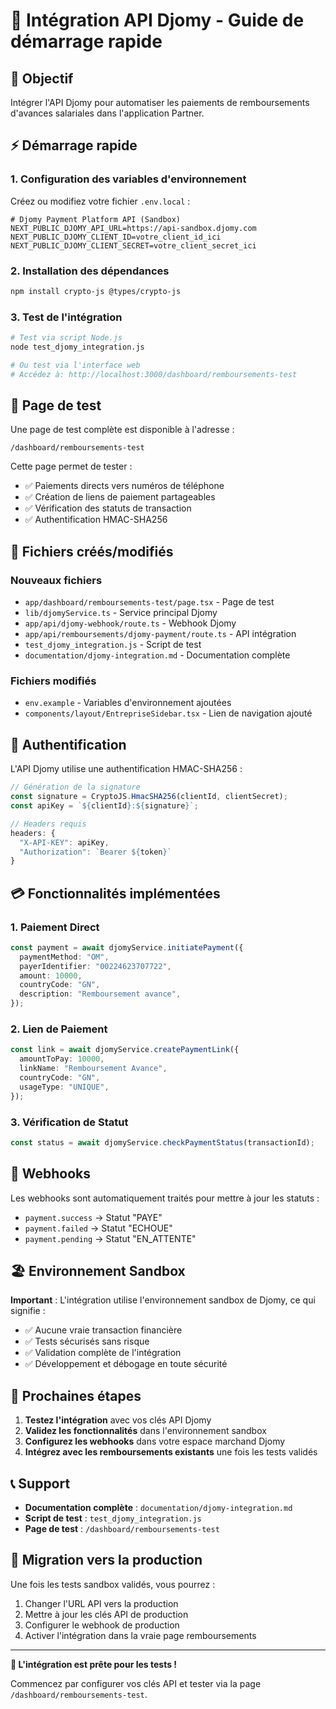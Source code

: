 # 🚀 Intégration API Djomy - Guide de démarrage rapide

## 🎯 Objectif

Intégrer l'API Djomy pour automatiser les paiements de remboursements d'avances salariales dans l'application Partner.

## ⚡ Démarrage rapide

### 1. Configuration des variables d'environnement

Créez ou modifiez votre fichier `.env.local` :

```env
# Djomy Payment Platform API (Sandbox)
NEXT_PUBLIC_DJOMY_API_URL=https://api-sandbox.djomy.com
NEXT_PUBLIC_DJOMY_CLIENT_ID=votre_client_id_ici
NEXT_PUBLIC_DJOMY_CLIENT_SECRET=votre_client_secret_ici
```

### 2. Installation des dépendances

```bash
npm install crypto-js @types/crypto-js
```

### 3. Test de l'intégration

```bash
# Test via script Node.js
node test_djomy_integration.js

# Ou test via l'interface web
# Accédez à: http://localhost:3000/dashboard/remboursements-test
```

## 🧪 Page de test

Une page de test complète est disponible à l'adresse :

```
/dashboard/remboursements-test
```

Cette page permet de tester :

- ✅ Paiements directs vers numéros de téléphone
- ✅ Création de liens de paiement partageables
- ✅ Vérification des statuts de transaction
- ✅ Authentification HMAC-SHA256

## 📁 Fichiers créés/modifiés

### Nouveaux fichiers

- `app/dashboard/remboursements-test/page.tsx` - Page de test
- `lib/djomyService.ts` - Service principal Djomy
- `app/api/djomy-webhook/route.ts` - Webhook Djomy
- `app/api/remboursements/djomy-payment/route.ts` - API intégration
- `test_djomy_integration.js` - Script de test
- `documentation/djomy-integration.md` - Documentation complète

### Fichiers modifiés

- `env.example` - Variables d'environnement ajoutées
- `components/layout/EntrepriseSidebar.tsx` - Lien de navigation ajouté

## 🔐 Authentification

L'API Djomy utilise une authentification HMAC-SHA256 :

```typescript
// Génération de la signature
const signature = CryptoJS.HmacSHA256(clientId, clientSecret);
const apiKey = `${clientId}:${signature}`;

// Headers requis
headers: {
  "X-API-KEY": apiKey,
  "Authorization": `Bearer ${token}`
}
```

## 💳 Fonctionnalités implémentées

### 1. Paiement Direct

```typescript
const payment = await djomyService.initiatePayment({
  paymentMethod: "OM",
  payerIdentifier: "00224623707722",
  amount: 10000,
  countryCode: "GN",
  description: "Remboursement avance",
});
```

### 2. Lien de Paiement

```typescript
const link = await djomyService.createPaymentLink({
  amountToPay: 10000,
  linkName: "Remboursement Avance",
  countryCode: "GN",
  usageType: "UNIQUE",
});
```

### 3. Vérification de Statut

```typescript
const status = await djomyService.checkPaymentStatus(transactionId);
```

## 🔗 Webhooks

Les webhooks sont automatiquement traités pour mettre à jour les statuts :

- `payment.success` → Statut "PAYE"
- `payment.failed` → Statut "ECHOUE"
- `payment.pending` → Statut "EN_ATTENTE"

## 🏖️ Environnement Sandbox

**Important** : L'intégration utilise l'environnement sandbox de Djomy, ce qui signifie :

- ✅ Aucune vraie transaction financière
- ✅ Tests sécurisés sans risque
- ✅ Validation complète de l'intégration
- ✅ Développement et débogage en toute sécurité

## 🚀 Prochaines étapes

1. **Testez l'intégration** avec vos clés API Djomy
2. **Validez les fonctionnalités** dans l'environnement sandbox
3. **Configurez les webhooks** dans votre espace marchand Djomy
4. **Intégrez avec les remboursements existants** une fois les tests validés

## 📞 Support

- **Documentation complète** : `documentation/djomy-integration.md`
- **Script de test** : `test_djomy_integration.js`
- **Page de test** : `/dashboard/remboursements-test`

## 🔄 Migration vers la production

Une fois les tests sandbox validés, vous pourrez :

1. Changer l'URL API vers la production
2. Mettre à jour les clés API de production
3. Configurer le webhook de production
4. Activer l'intégration dans la vraie page remboursements

---

**🎉 L'intégration est prête pour les tests !**

Commencez par configurer vos clés API et tester via la page `/dashboard/remboursements-test`.
